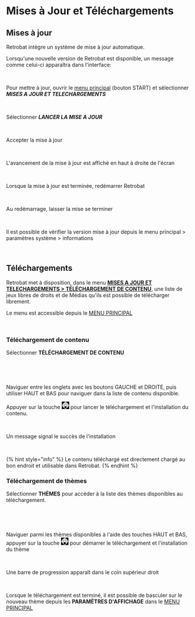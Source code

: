 # Mises à Jour et Téléchargements

## Mises à jour

Retrobat intègre un système de mise à jour automatique.

Lorsqu'une nouvelle version de Retrobat est disponible, un message comme celui-ci apparaîtra dans l'interface:

<div align="left">

<figure><img src="https://i.imgur.com/Sr5RnLo.png" alt=""><figcaption></figcaption></figure>

</div>

Pour mettre à jour, ouvrir le [menu principal](../navigation/main-menu.md#mises-a-jour-et-telechargements) (bouton START) et sélectionner _**MISES A JOUR ET TELECHARGEMENTS**_

<div align="left">

<figure><img src="https://i.imgur.com/Y56WzEE.png" alt=""><figcaption></figcaption></figure>

</div>

Sélectionner _**LANCER LA MISE A JOUR**_

<div align="left">

<figure><img src="https://i.imgur.com/c5jFmyA.png" alt=""><figcaption></figcaption></figure>

</div>

Accepter la mise à jour

<div align="left">

<figure><img src="https://i.imgur.com/Mq64kdn.png" alt=""><figcaption></figcaption></figure>

</div>

L'avancement de la mise à jour est affiché en haut à droite de l'écran

<div align="left">

<figure><img src="https://i.imgur.com/KDwEKFO.png" alt=""><figcaption></figcaption></figure>

</div>

Lorsque la mise à jour est terminée, redémarrer Retrobat

<div align="left">

<figure><img src="https://i.imgur.com/fmsmbPu.png" alt=""><figcaption></figcaption></figure>

</div>

Au redémarrage, laisser la mise se terminer

<div align="left">

<figure><img src="https://i.imgur.com/1xkI2bR.png" alt=""><figcaption></figcaption></figure>

</div>

Il est possible de vérifier la version mise à jour depuis le menu principal > paramètres système > informations

<div align="left">

<figure><img src="https://i.imgur.com/m3jlPh1.png" alt=""><figcaption></figcaption></figure>

</div>



## Téléchargements

Retrobat met à disposition, dans le menu [**MISES A JOUR ET TELECHARGEMENTS > TÉLÉCHARGEMENT DE CONTENU**](updates-and-content-download.md#telechargement-de-contenu),  une liste de jeux libres de droits et de Médias qu'ils est possible de télécharger librement.

Le menu est accessible depuis le [MENU PRINCIPAL](../navigation/main-menu.md)

<div align="left">

<figure><img src="https://i.imgur.com/Pnzq6CD.png" alt=""><figcaption></figcaption></figure>

</div>

### Téléchargement de contenu

Sélectionner **TÉLÉCHARGEMENT DE CONTENU**

<div align="left">

<figure><img src="https://i.imgur.com/dwOpybn.png" alt=""><figcaption></figcaption></figure>

</div>

<div align="left">

<figure><img src="https://i.imgur.com/fmfE3rG.png" alt=""><figcaption></figcaption></figure>

</div>

Naviguer entre les onglets avec les boutons GAUCHE et DROITE, puis utiliser HAUT et BAS pour naviguer dans la liste de contenu disponible.&#x20;

Appuyer sur la touche ![](<../.gitbook/assets/image (19).png>) pour lancer le téléchargement et l'installation du contenu.

<div align="left">

<figure><img src="https://i.imgur.com/PZx2AAi.png" alt=""><figcaption></figcaption></figure>

</div>

Un message signal le succès de l'installation

<div align="left">

<figure><img src="https://i.imgur.com/HRxqsqK.png" alt=""><figcaption></figcaption></figure>

</div>

{% hint style="info" %}
Le contenu téléchargé est directement chargé au bon endroit et utilisable dans Retrobat.
{% endhint %}

### Téléchargement de thèmes

Sélectionner **THÈMES** pour accéder à la liste des thèmes disponibles au téléchargement.

<div align="left">

<figure><img src="https://i.imgur.com/y8JKcOc.png" alt=""><figcaption></figcaption></figure>

</div>

<div align="left">

<figure><img src="https://i.imgur.com/OrJOXtW.png" alt=""><figcaption></figcaption></figure>

</div>

Naviguer parmi les thèmes disponibles à l'aide des touches HAUT et BAS, appuyer sur la touche ![](<../.gitbook/assets/image (19).png>) pour démarrer le téléchargement et l'installation du thème

<div align="left">

<figure><img src="https://i.imgur.com/gJle44S.png" alt=""><figcaption></figcaption></figure>

</div>

Une barre de progression apparaît dans le coin supérieur droit

<div align="left">

<figure><img src="https://i.imgur.com/aGYgHmd.png" alt=""><figcaption></figcaption></figure>

</div>

Lorsque le téléchargement est terminé, il est possible de basculer sur le nouveau thème depuis les **PARAMÈTRES D'AFFICHAGE** dans le [MENU PRINCIPAL](../navigation/main-menu.md#parametres-daffichage)

<div align="left">

<figure><img src="https://i.imgur.com/4c6Y6xk.png" alt=""><figcaption></figcaption></figure>

</div>

<div align="left">

<figure><img src="https://i.imgur.com/EKqUGIy.png" alt=""><figcaption></figcaption></figure>

</div>

<div align="left">

<figure><img src="https://i.imgur.com/OSxuucv.png" alt=""><figcaption></figcaption></figure>

</div>

